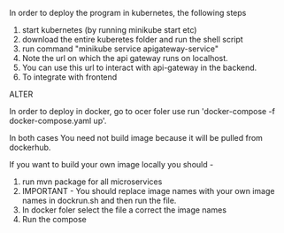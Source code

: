 In order to deploy the program in kubernetes, the following steps 
1. start kubernetes (by running minikube start etc)
2. download the entire kuberetes folder and run the shell script
3. run command "minikube service apigateway-service"
4. Note the url on which the api gateway runs on localhost.
5. You can use this url to interact with api-gateway in the backend.
6. To integrate with frontend

ALTER

In order to deploy in docker, go to ocer foler use run 'docker-compose -f docker-compose.yaml up'. 

In both cases You need not build image because it will be pulled from dockerhub.

If you want to build your own image locally you should -

1. run mvn package for all microservices
2. IMPORTANT - You should replace image names with your own image names in dockrun.sh and then run the file.
3. In docker foler select the file a correct the image names
4. Run the compose
 
